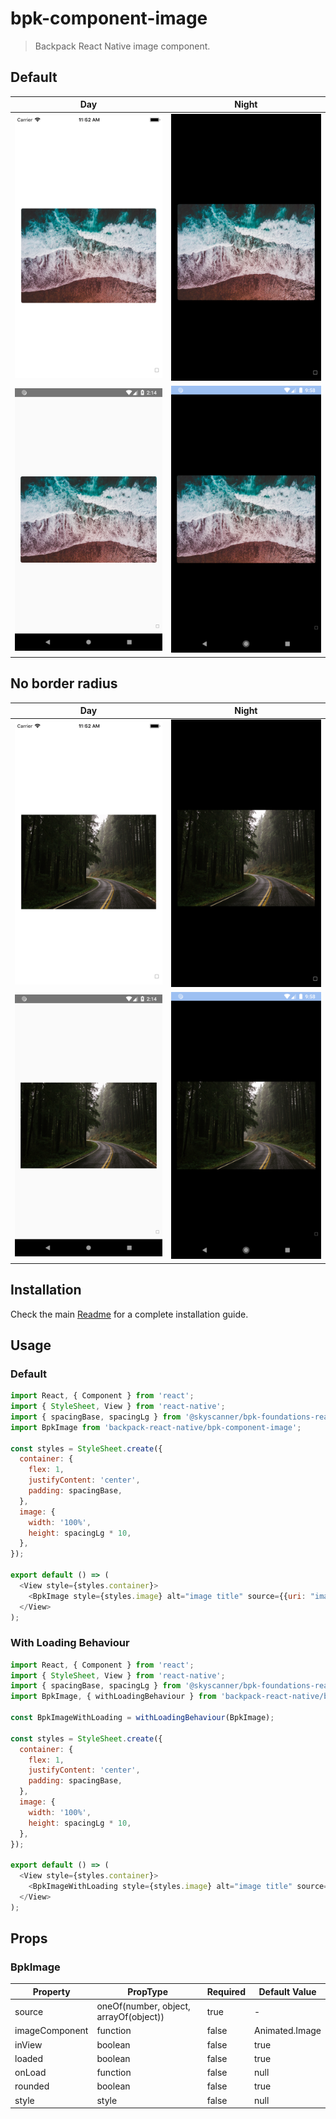 # bpk-component-image

> Backpack React Native image component.

## Default

| Day | Night |
| --- | --- |
| <img src="https://raw.githubusercontent.com/Skyscanner/backpack-react-native/main/screenshots/bpk-component-image/ios/default.png" alt="bpk-component-image default iPhone 8 simulator" width="375" /> | <img src="https://raw.githubusercontent.com/Skyscanner/backpack-react-native/main/screenshots/bpk-component-image/ios/default_dm.png" alt="bpk-component-image default iPhone 8 simulator - dark mode" width="375" /> |
| <img src="https://raw.githubusercontent.com/Skyscanner/backpack-react-native/main/screenshots/bpk-component-image/android/default.png" alt="bpk-component-image default Google Pixel emulator" width="375" /> | <img src="https://raw.githubusercontent.com/Skyscanner/backpack-react-native/main/screenshots/bpk-component-image/android/default_dm.png" alt="bpk-component-image default Google Pixel emulator - dark mode" width="375" /> |

## No border radius

| Day | Night |
| --- | --- |
| <img src="https://raw.githubusercontent.com/Skyscanner/backpack-react-native/main/screenshots/bpk-component-image/ios/no-border-radius.png" alt="bpk-component-image no-border-radius iPhone 8 simulator" width="375" /> | <img src="https://raw.githubusercontent.com/Skyscanner/backpack-react-native/main/screenshots/bpk-component-image/ios/no-border-radius_dm.png" alt="bpk-component-image no-border-radius iPhone 8 simulator - dark mode" width="375" /> |
| <img src="https://raw.githubusercontent.com/Skyscanner/backpack-react-native/main/screenshots/bpk-component-image/android/no-border-radius.png" alt="bpk-component-image no-border-radius Google Pixel emulator" width="375" /> | <img src="https://raw.githubusercontent.com/Skyscanner/backpack-react-native/main/screenshots/bpk-component-image/android/no-border-radius_dm.png" alt="bpk-component-image no-border-radius Google Pixel emulator - dark mode" width="375" /> |

## Installation

Check the main [Readme](https://github.com/skyscanner/backpack-react-native#usage) for a complete installation guide.

## Usage

### Default

```js
import React, { Component } from 'react';
import { StyleSheet, View } from 'react-native';
import { spacingBase, spacingLg } from '@skyscanner/bpk-foundations-react-native/tokens/base.react.native';
import BpkImage from 'backpack-react-native/bpk-component-image';

const styles = StyleSheet.create({
  container: {
    flex: 1,
    justifyContent: 'center',
    padding: spacingBase,
  },
  image: {
    width: '100%',
    height: spacingLg * 10,
  },
});

export default () => (
  <View style={styles.container}>
    <BpkImage style={styles.image} alt="image title" source={{uri: "imageUri"}} />
  </View>
);
```

### With Loading Behaviour

```js
import React, { Component } from 'react';
import { StyleSheet, View } from 'react-native';
import { spacingBase, spacingLg } from '@skyscanner/bpk-foundations-react-native/tokens/base.react.native';
import BpkImage, { withLoadingBehaviour } from 'backpack-react-native/bpk-component-image';

const BpkImageWithLoading = withLoadingBehaviour(BpkImage);

const styles = StyleSheet.create({
  container: {
    flex: 1,
    justifyContent: 'center',
    padding: spacingBase,
  },
  image: {
    width: '100%',
    height: spacingLg * 10,
  },
});

export default () => (
  <View style={styles.container}>
    <BpkImageWithLoading style={styles.image} alt="image title" source={{uri: "imageUri"}} />
  </View>
);
```

## Props

### BpkImage

| Property        | PropType                               | Required  | Default Value   |
| --------------- | -------------------------------------- | --------- | --------------- |
| source          | oneOf(number, object, arrayOf(object)) | true      | -               |
| imageComponent  | function                               | false     | Animated.Image  |
| inView          | boolean                                | false     | true            |
| loaded          | boolean                                | false     | true            |
| onLoad          | function                               | false     | null            |
| rounded         | boolean                                | false     | true            |
| style           | style                                  | false     | null            |
